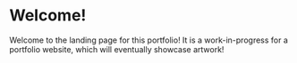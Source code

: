 <!DOCTYPE html>
<html>
<head>
<title> Student Portfolio </title>
</head>
<body>

<h1>Welcome!</h1>
<p> Welcome to the landing page for this portfolio! It is a work-in-progress for a portfolio website, which will eventually showcase artwork!</p>

</body>
</html>
